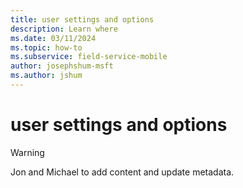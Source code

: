 ```yaml
---
title: user settings and options
description: Learn where
ms.date: 03/11/2024
ms.topic: how-to
ms.subservice: field-service-mobile
author: josephshum-msft
ms.author: jshum
---
```


# user settings and options

> [!WARNING]
> Jon and Michael to add content and update metadata.
